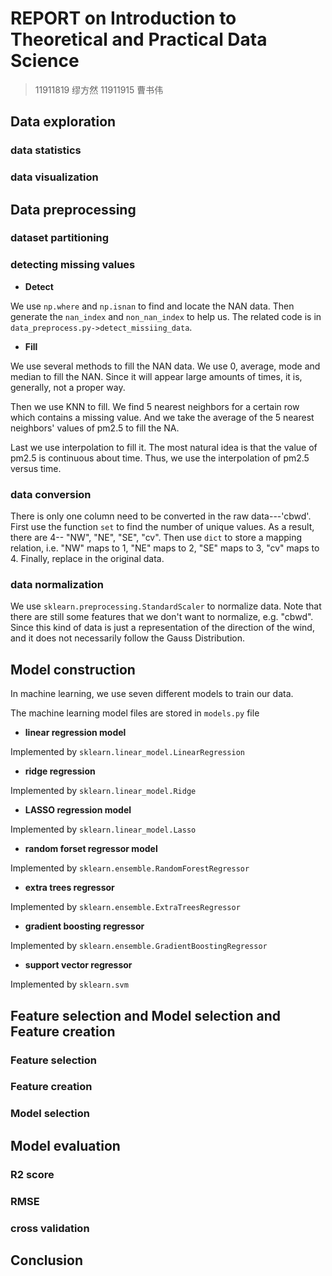 # REPORT on Introduction to Theoretical and Practical Data Science
> 11911819 缪方然 11911915 曹书伟

## Data exploration


### data statistics

### data visualization

## Data preprocessing

### dataset partitioning

### detecting missing values

* **Detect**

We use `np.where` and `np.isnan` to find and locate the NAN data.
Then generate the `nan_index` and `non_nan_index` to help us.
The related code is in `data_preprocess.py->detect_missiing_data`.

* **Fill**

We use several methods to fill the NAN data.
We use 0, average, mode and median to fill the NAN.
Since it will appear large amounts of times, it is, generally, not a proper way.

Then we use KNN to fill.
We find 5 nearest neighbors for a certain row which contains a missing value.
And we take the average of the 5 nearest neighbors' values of pm2.5 to fill the NA.

Last we use interpolation to fill it.
The most natural idea is that the value of pm2.5 is continuous about time.
Thus, we use the interpolation of pm2.5 versus time.

### data conversion

There is only one column need to be converted in the raw data---'cbwd'.
First use the function `set` to find the number of unique values.
As a result, there are 4-- "NW", "NE", "SE", "cv".
Then use `dict` to store a mapping relation, i.e. "NW" maps to 1, "NE" maps to 2, "SE" maps to 3, "cv" maps to 4.
Finally, replace in the original data.

### data normalization

We use `sklearn.preprocessing.StandardScaler` to normalize data.
Note that there are still some features that we don't want to normalize, e.g. "cbwd".
Since this kind of data is just a representation of the direction of the wind, and it does not necessarily follow the
Gauss Distribution.

## Model construction

In machine learning, we use seven different models to train our data.

The machine learning model files are stored in `models.py` file

* **linear regression model**

Implemented by `sklearn.linear_model.LinearRegression  `

* **ridge regression**

Implemented by `sklearn.linear_model.Ridge`

* **LASSO regression model**

Implemented by `sklearn.linear_model.Lasso`

* **random forset regressor model**

Implemented by `sklearn.ensemble.RandomForestRegressor`

* **extra trees regressor**

Implemented by `sklearn.ensemble.ExtraTreesRegressor`

* **gradient boosting regressor**

Implemented by `sklearn.ensemble.GradientBoostingRegressor`

* **support vector regressor**

Implemented by `sklearn.svm`



## Feature selection and Model selection and Feature creation

### Feature selection

### Feature creation

### Model selection



## Model evaluation

### R2 score



### RMSE



### cross validation





## Conclusion

